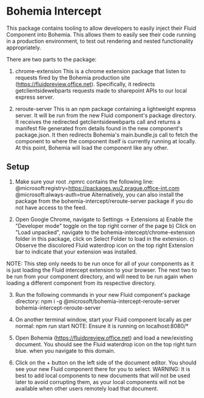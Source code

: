 # Bohemia Intercept

This package contains tooling to allow developers to easily inject their Fluid Component into Bohemia.
This allows them to easily see their code running in a production environment, to test out rendering and nested functionality appropriately.

There are two parts to the package:

1) chrome-extension
This is a chrome extension package that listen to requests fired by the Bohemia production site (https://fluidpreview.office.net). Specifically, it redirects getclientsidewebparts requests made to sharepoint APIs to our local express server.

2) reroute-server
This is an npm package containing a lightweight express server. It will be run from the new Fluid component's package directory. It receives the redirected getclientsidewebparts call and returns a manifest file generated from details found in the new component's package.json. It then redirects Bohemia's main.bundle.js call to fetch the component to where the component itself is currently running at locally. At this point, Bohemia will load the component like any other.

## Setup

1) Make sure your root .npmrc contains the following line:
@microsoft:registry=https://packages.wu2.prague.office-int.com
@microsoft:always-auth=true
Alternatively, you can also install the package from the bohemia-intercept/reroute-server package if you do not have access to the feed.

2) Open Google Chrome, navigate to Settings -> Extensions
    a) Enable the "Developer mode" toggle on the top right corner of the page
    b) Click on "Load unpacked", navigate to the bohemia-intercept/chrome-extension folder in this package, click on Select Folder to load in the extension.
    c) Observe the discolored Fluid waterdrop icon on the top right Extension bar to indicate that your extension was installed.

NOTE: This step only needs to be run once for all of your components as it is just loading the Fluid intercept extension to your browser. The next two to be run from your component directory, and will need to be run again when loading a different component from its respective directory.

3) Run the following commands in your new Fluid component's package directory:
npm i -g @microsoft/bohemia-intercept-reroute-server
bohemia-intercept-reroute-server

4) On another terminal window, start your Fluid component locally as per normal:
npm run start
NOTE: Ensure it is running on localhost:8080/*

5) Open Bohemia (https://fluidpreview.office.net) and load a new/existing document. You should see the Fluid waterdrop icon on the top right turn blue. when you navigate to this domain.

6) Click on the + button on the left side of the document editor. You should see your new Fluid component there for you to select.
WARNING: It is best to add local components to new documents that will not be used later to avoid corrupting them, as your local components will not be available when other users remotely load that document.
